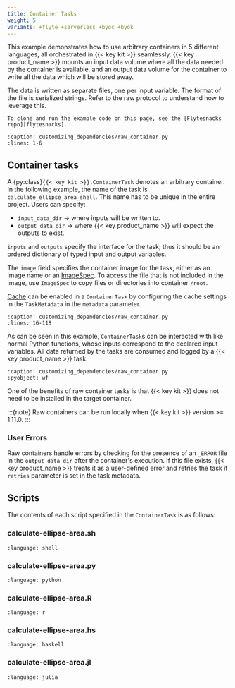 ```yaml
---
title: Container Tasks
weight: 5
variants: +flyte +serverless +byoc +byok
---
```


This example demonstrates how to use arbitrary containers in 5 different languages, all orchestrated in {{< key kit >}} seamlessly. {{< key product_name >}} mounts an input data volume where all the data needed by the container is available, and an output data volume for the container to write all the data which will be stored away.

The data is written as separate files, one per input variable. The format of the file is serialized strings. Refer to the raw protocol to understand how to leverage this.

```{note}
To clone and run the example code on this page, see the [Flytesnacks repo][flytesnacks].
```

```{literalinclude} /examples/customizing_dependencies/customizing_dependencies/raw_container.py
:caption: customizing_dependencies/raw_container.py
:lines: 1-6
```

## Container tasks

A {py:class}`{{< key kit >}}.ContainerTask` denotes an arbitrary container. In the following example, the name of the task is `calculate_ellipse_area_shell`. This name has to be unique in the entire project. Users can specify:

- `input_data_dir` -> where inputs will be written to.
- `output_data_dir` -> where {{< key product_name >}} will expect the outputs to exist.

`inputs` and `outputs` specify the interface for the task; thus it should be an ordered dictionary of typed input and
output variables.

The `image` field specifies the container image for the task, either as an image name or
an [ImageSpec](https://docs.union.ai/byoc/user-guide/core-concepts/tasks/task-software-environment/image-spec#imagespec).
To access the file that is not included in the image, use `ImageSpec` to copy files or
directories into container `/root`. 

[Cache](https://docs.flyte.org/en/latest/user_guide/development_lifecycle/caching.html) can be enabled in a `ContainerTask` by configuring the cache settings in the `TaskMetadata` in the `metadata` parameter.

```{literalinclude} /examples/customizing_dependencies/customizing_dependencies/raw_container.py
:caption: customizing_dependencies/raw_container.py
:lines: 16-118
```

As can be seen in this example, `ContainerTask`s can be interacted with like normal Python functions, whose inputs
correspond to the declared input variables. All data returned by the tasks are consumed and logged by a {{< key product_name >}} task.

```{literalinclude} /examples/customizing_dependencies/customizing_dependencies/raw_container.py
:caption: customizing_dependencies/raw_container.py
:pyobject: wf
```

One of the benefits of raw container tasks is that {{< key kit >}} does not need to be installed in the target container.

:::{note}
Raw containers can be run locally when {{< key kit >}} version >= 1.11.0.
:::

### User Errors

Raw containers handle errors by checking for the presence of an `_ERROR` file in the `output_data_dir` after the container's execution. If this file exists, {{< key product_name >}} treats it as a user-defined error and retries the task if `retries` parameter is set in the task metadata.

## Scripts

The contents of each script specified in the `ContainerTask` is as follows:

### calculate-ellipse-area.sh

```{literalinclude} raw-containers-supporting-files/per-language/shell/calculate-ellipse-area.sh
:language: shell
```

### calculate-ellipse-area.py

```{literalinclude} raw-containers-supporting-files/per-language/python/calculate-ellipse-area.py
:language: python
```

### calculate-ellipse-area.R

```{literalinclude} raw-containers-supporting-files/per-language/r/calculate-ellipse-area.R
:language: r
```

### calculate-ellipse-area.hs

```{literalinclude} raw-containers-supporting-files/per-language/haskell/calculate-ellipse-area.hs
:language: haskell
```

### calculate-ellipse-area.jl

```{literalinclude} raw-containers-supporting-files/per-language/julia/calculate-ellipse-area.jl
:language: julia
```

[flytesnacks]: https://github.com/flyteorg/flytesnacks/tree/master/examples/customizing_dependencies/
